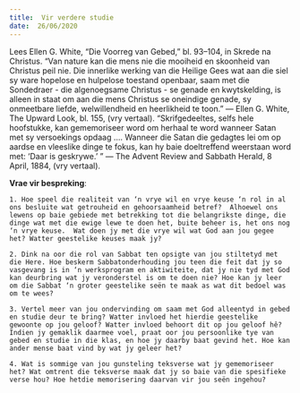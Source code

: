```yaml
---
title:  Vir verdere studie
date:  26/06/2020
---
```


Lees Ellen G. White, “Die Voorreg van Gebed,” bl. 93–104, in Skrede na Christus. “Van nature kan die mens nie die mooiheid en skoonheid van Christus peil nie. Die innerlike werking van die Heilige Gees wat aan die siel sy ware hopelose en hulpelose toestand openbaar, saam met die Sondedraer - die algenoegsame Christus - se genade en kwytskelding, is alleen in staat om aan die mens Christus se oneindige genade, sy onmeetbare liefde, welwillendheid en heerlikheid te toon.” — Ellen G. White, The Upward Look, bl. 155, (vry vertaal). “Skrifgedeeltes, selfs hele hoofstukke, kan gememoriseer word om herhaal te word wanneer Satan met sy versoekings opdaag .... Wanneer die Satan die gedagtes lei om op aardse en vleeslike dinge te fokus, kan hy baie doeltreffend weerstaan word met: ‘Daar is geskrywe.’ ” — The Advent Review and Sabbath Herald, 8 April, 1884, (vry vertaal).

**Vrae vir bespreking**:

`1. Hoe speel die realiteit van ‘n vrye wil en vrye keuse ‘n rol in al ons besluite wat getrouheid en gehoorsaamheid betref?  Alhoewel ons lewens op baie gebiede met betrekking tot die belangrikste dinge, die dinge wat met die ewige lewe te doen het, buite beheer is, het ons nog ‘n vrye keuse.  Wat doen jy met die vrye wil wat God aan jou gegee het? Watter geestelike keuses maak jy?`

`2. Dink na oor die rol van Sabbat ten opsigte van jou stiltetyd met die Here. Hoe beskerm Sabbatonderhouding jou teen die feit dat jy so vasgevang is in ‘n werksprogram en aktiwiteite, dat jy nie tyd met God kan deurbring wat jy veronderstel is om te doen nie? Hoe kan jy leer om die Sabbat ‘n groter geestelike seën te maak as wat dit bedoel was om te wees?`

`3. Vertel meer van jou ondervinding om saam met God alleentyd in gebed en studie deur te bring? Watter invloed het hierdie geestelike gewoonte op jou geloof? Watter invloed behoort dit op jou geloof hê?  Indien jy gemaklik daarmee voel, praat oor jou persoonlike tye van gebed en studie in die klas, en hoe jy daarby baat gevind het. Hoe kan ander mense baat vind by wat jy geleer het?`

`4. Wat is sommige van jou gunsteling teksverse wat jy gememoriseer het? Wat omtrent die teksverse maak dat jy so baie van die spesifieke verse hou? Hoe hetdie memorisering daarvan vir jou seën ingehou?`